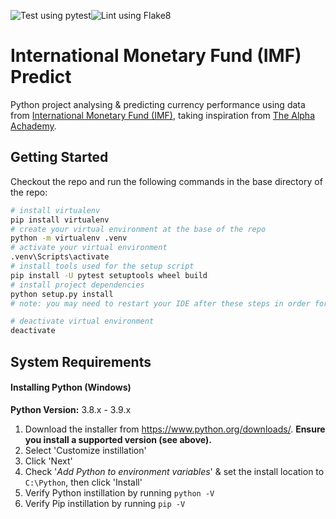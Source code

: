 ![Test using pytest](https://github.com/benchiverton/imfpredict/workflows/Test%20using%20pytest/badge.svg)![Lint using Flake8](https://github.com/benchiverton/imfpredict/workflows/Lint%20using%20Flake8/badge.svg)

# International Monetary Fund (IMF) Predict

Python project analysing & predicting currency performance using data from [International Monetary Fund (IMF)](https://www.imf.org/en/Home), taking inspiration from [The Alpha Achademy](https://www.alphavantage.co/academy/#lstm-for-finance).

## Getting Started

Checkout the repo and run the following commands in the base directory of the repo:

```bash
# install virtualenv
pip install virtualenv
# create your virtual environment at the base of the repo
python -m virtualenv .venv
# activate your virtual environment
.venv\Scripts\activate
# install tools used for the setup script
pip install -U pytest setuptools wheel build
# install project dependencies
python setup.py install
# note: you may need to restart your IDE after these steps in order for intellisense to work

# deactivate virtual environment
deactivate
```

## System Requirements

#### Installing Python (Windows)

**Python Version:** 3.8.x - 3.9.x

1. Download the installer from https://www.python.org/downloads/. **Ensure you install a supported version (see above).**
2. Select 'Customize instillation'
3. Click 'Next'
4. Check '*Add Python to environment variables*' & set the install location to `C:\Python`, then click 'Install'
5. Verify Python instillation by running `python -V`
6. Verify Pip instillation by running `pip -V`

